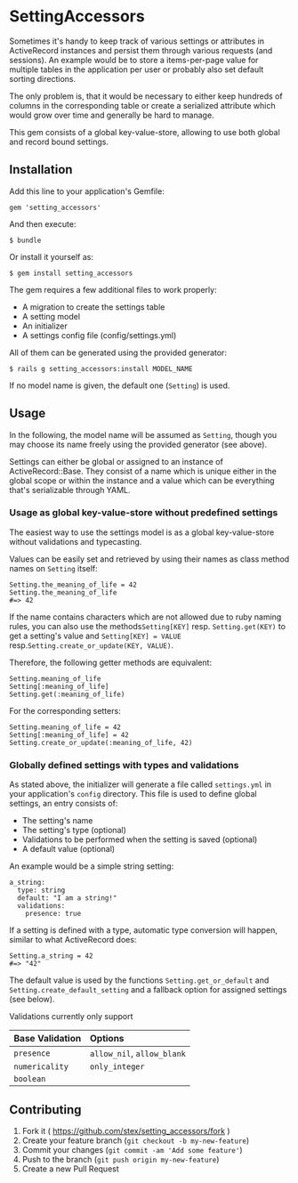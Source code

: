SettingAccessors
================

Sometimes it's handy to keep track of various settings or attributes in ActiveRecord instances and persist them through various requests (and sessions). An example would be to store a items-per-page value for multiple tables in the application per user or probably also set default sorting directions.

The only problem is, that it would be necessary to either keep hundreds of columns in the corresponding table or create a serialized attribute which would grow over time and generally be hard to manage.

This gem consists of a global key-value-store, allowing to use both global and record bound settings.

Installation
------------

Add this line to your application's Gemfile:

```
gem 'setting_accessors'
```

And then execute:

```
$ bundle
```

Or install it yourself as:

```
$ gem install setting_accessors
```

The gem requires a few additional files to work properly:

-	A migration to create the settings table
-	A setting model
-	An initializer
-	A settings config file (config/settings.yml)

All of them can be generated using the provided generator:

```
$ rails g setting_accessors:install MODEL_NAME
```

If no model name is given, the default one (`Setting`) is used.

Usage
-----

In the following, the model name will be assumed as `Setting`, though you may choose its name freely using the provided generator (see above).

Settings can either be global or assigned to an instance of ActiveRecord::Base. They consist of a name which is unique either in the global scope or within the instance and a value which can be everything that's serializable through YAML.

### Usage as global key-value-store without predefined settings

The easiest way to use the settings model is as a global key-value-store without validations and typecasting.

Values can be easily set and retrieved by using their names as class method names on `Setting` itself:

```
Setting.the_meaning_of_life = 42
Setting.the_meaning_of_life
#=> 42
```

If the name contains characters which are not allowed due to ruby naming rules, you can also use the methods`Setting[KEY]` resp. `Setting.get(KEY)` to get a setting's value and `Setting[KEY] = VALUE` resp.`Setting.create_or_update(KEY, VALUE)`.

Therefore, the following getter methods are equivalent:

```
Setting.meaning_of_life
Setting[:meaning_of_life]
Setting.get(:meaning_of_life)
```

For the corresponding setters:

```
Setting.meaning_of_life = 42
Setting[:meaning_of_life] = 42
Setting.create_or_update(:meaning_of_life, 42)
```

### Globally defined settings with types and validations

As stated above, the initializer will generate a file called `settings.yml` in your application's `config` directory. This file is used to define global settings, an entry consists of:

-	The setting's name
-	The setting's type (optional)
-	Validations to be performed when the setting is saved (optional)
-	A default value (optional)

An example would be a simple string setting:

```
a_string:
  type: string
  default: "I am a string!"
  validations:
    presence: true
```

If a setting is defined with a type, automatic type conversion will happen, similar to what ActiveRecord does:

```
Setting.a_string = 42
#=> "42"
```

The default value is used by the functions `Setting.get_or_default` and `Setting.create_default_setting` and a fallback option for assigned settings (see below).

Validations currently only support

| Base Validation | Options                    |
|:----------------|:---------------------------|
| `presence`      | `allow_nil`, `allow_blank` |
| `numericality`  | `only_integer`             |
| `boolean`       |                            |

Contributing
------------

1.	Fork it ( https://github.com/stex/setting_accessors/fork )
2.	Create your feature branch (`git checkout -b my-new-feature`\)
3.	Commit your changes (`git commit -am 'Add some feature'`\)
4.	Push to the branch (`git push origin my-new-feature`\)
5.	Create a new Pull Request

